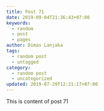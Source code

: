 ```yaml
---
title: Post 71
date: 2019-09-04T21:36:43+07:00
keywords:
  - random
  - post
  - pages
author: Dimas Lanjaka
tags:
  - random post
  - untagged
category:
  - random post
  - uncategorized
updated: 2019-07-29T12:21:17+07:00
---
```

This is content of post 71